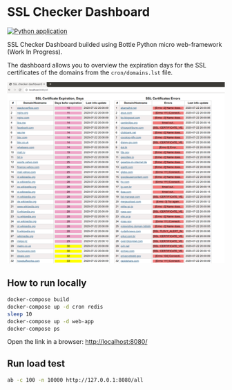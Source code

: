 # SSL Checker Dashboard

[![Python application](https://github.com/vensder/ssl-checker-dashboard/workflows/Python%20application/badge.svg)](https://github.com/vensder/ssl-checker-dashboard/actions?query=workflow%3A%22Python+application%22)

SSL Checker Dashboard builded using Bottle Python micro web-framework (Work In Progress).

The dashboard allows you to overview the expiration days for the SSL certificates of the domains from the `cron/domains.lst` file.

![SSL Checker Dashboard](./img/screenshot.png?raw=true)

## How to run locally

```bash
docker-compose build
docker-compose up -d cron redis
sleep 10
docker-compose up -d web-app
docker-compose ps
```

Open the link in a browser: <http://localhost:8080/>

## Run load test

```bash
ab -c 100 -n 10000 http://127.0.0.1:8080/all
```
